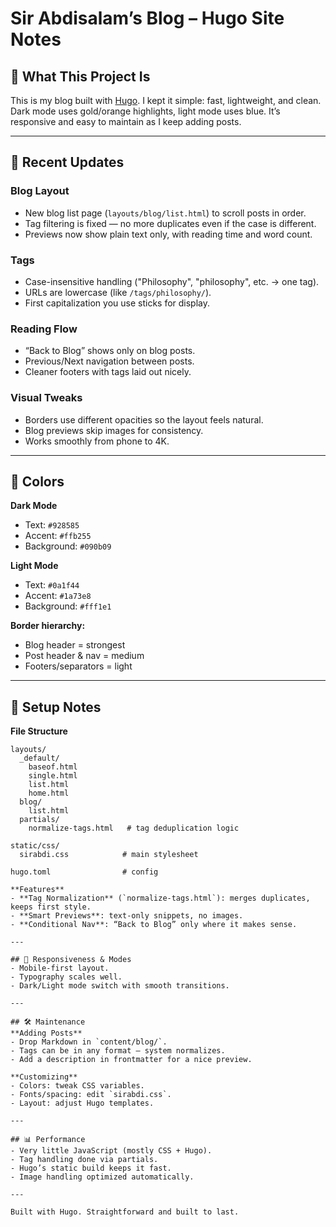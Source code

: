 # Sir Abdisalam’s Blog – Hugo Site Notes

## 🎨 What This Project Is  
This is my blog built with [Hugo](https://gohugo.io/). I kept it simple: fast, lightweight, and clean. Dark mode uses gold/orange highlights, light mode uses blue. It’s responsive and easy to maintain as I keep adding posts.  

---

## 🚀 Recent Updates
### Blog Layout
- New blog list page (`layouts/blog/list.html`) to scroll posts in order.  
- Tag filtering is fixed — no more duplicates even if the case is different.  
- Previews now show plain text only, with reading time and word count.  

### Tags
- Case-insensitive handling ("Philosophy", "philosophy", etc. → one tag).  
- URLs are lowercase (like `/tags/philosophy/`).  
- First capitalization you use sticks for display.  

### Reading Flow
- “Back to Blog” shows only on blog posts.  
- Previous/Next navigation between posts.  
- Cleaner footers with tags laid out nicely.  

### Visual Tweaks
- Borders use different opacities so the layout feels natural.  
- Blog previews skip images for consistency.  
- Works smoothly from phone to 4K.  

---

## 🎨 Colors
**Dark Mode**  
- Text: `#928585`  
- Accent: `#ffb255`  
- Background: `#090b09`  

**Light Mode**  
- Text: `#0a1f44`  
- Accent: `#1a73e8`  
- Background: `#fff1e1`  

**Border hierarchy:**  
- Blog header = strongest  
- Post header & nav = medium  
- Footers/separators = light  

---

## 🔧 Setup Notes
**File Structure**  
```plaintext
layouts/
  _default/
    baseof.html
    single.html
    list.html
    home.html
  blog/
    list.html
  partials/
    normalize-tags.html   # tag deduplication logic

static/css/
  sirabdi.css            # main stylesheet

hugo.toml                # config 

**Features**  
- **Tag Normalization** (`normalize-tags.html`): merges duplicates, keeps first style.  
- **Smart Previews**: text-only snippets, no images.  
- **Conditional Nav**: “Back to Blog” only where it makes sense.  

---

## 📱 Responsiveness & Modes
- Mobile-first layout.  
- Typography scales well.  
- Dark/Light mode switch with smooth transitions.  

---

## 🛠 Maintenance
**Adding Posts**  
- Drop Markdown in `content/blog/`.  
- Tags can be in any format — system normalizes.  
- Add a description in frontmatter for a nice preview.  

**Customizing**  
- Colors: tweak CSS variables.  
- Fonts/spacing: edit `sirabdi.css`.  
- Layout: adjust Hugo templates.  

---

## 📊 Performance
- Very little JavaScript (mostly CSS + Hugo).  
- Tag handling done via partials.  
- Hugo’s static build keeps it fast.  
- Image handling optimized automatically.  

---

Built with Hugo. Straightforward and built to last.